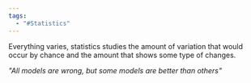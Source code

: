 ```yaml
---
tags:
  - "#Statistics"
---
```

Everything varies, statistics studies the amount of variation that would occur by chance and the amount that shows some type of changes.

*"All models are wrong, but some models are better than others"*